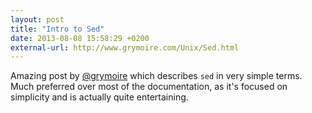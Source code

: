 ```yaml
---
layout: post
title: "Intro to Sed"
date: 2013-08-08 15:58:29 +0200
external-url: http://www.grymoire.com/Unix/Sed.html
---
```


Amazing post by [@grymoire][] which describes `sed` in very simple terms. Much
preferred over most of the documentation, as it's focused on simplicity and is
actually quite entertaining.

[@grymoire]: https://twitter.com/grymoire
